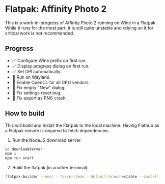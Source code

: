 # Flatpak: Affinity Photo 2

This is a work-in-progress of Affinity Photo 2 running on Wine in a Flatpak. While it runs for the most part, it is still quite unstable and relying on it for critical work is not recommended.

## Progress

- ✅ Configure Wine prefix on first run.
- ✅ Display progress dialog on first run.
- ✅ Set DPI automatically.
- 🚫 Run on Wayland.
- 🚫 Enable OpenCL for all GPU vendors.
- 🚫 Fix empty "New" dialog.
- 🚫 Fix settings reset bug.
- 🚫 Fix export as PNG crash.

## How to build

This will build and install the Flatpak to the local machine. Having Flathub as a Flatpak remote is required to fetch dependencies.

1. Run the NodeJS download server.

```sh
cd downloadserver
npm i
npm run start
```

2. Build the flatpak (in another terminal)

```sh
flatpak-builder --user --force-clean --default-branch=stable --install-deps-from=flathub --repo=repo --install build com.serif.AffinityPhoto2.yml
```
